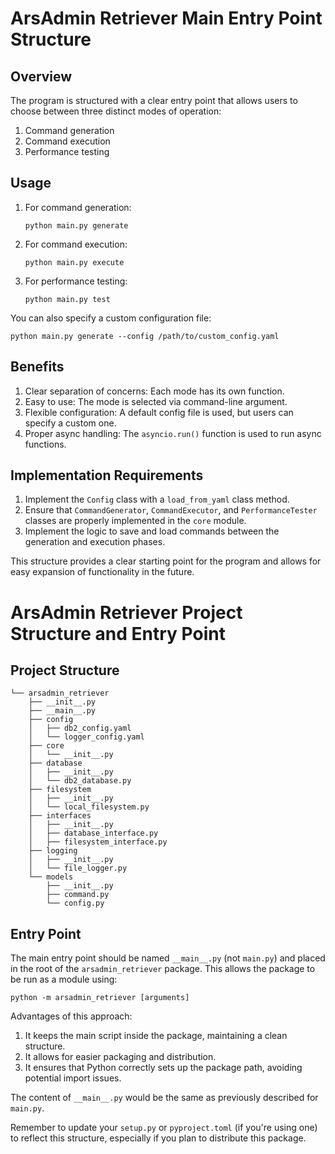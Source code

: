 # ArsAdmin Retriever Main Entry Point Structure

## Overview

The program is structured with a clear entry point that allows users to choose between three distinct modes of operation:
1. Command generation
2. Command execution
3. Performance testing

## Usage

1. For command generation:
   ```
   python main.py generate
   ```

2. For command execution:
   ```
   python main.py execute
   ```

3. For performance testing:
   ```
   python main.py test
   ```

You can also specify a custom configuration file:
```
python main.py generate --config /path/to/custom_config.yaml
```

## Benefits

1. Clear separation of concerns: Each mode has its own function.
2. Easy to use: The mode is selected via command-line argument.
3. Flexible configuration: A default config file is used, but users can specify a custom one.
4. Proper async handling: The `asyncio.run()` function is used to run async functions.

## Implementation Requirements

1. Implement the `Config` class with a `load_from_yaml` class method.
2. Ensure that `CommandGenerator`, `CommandExecutor`, and `PerformanceTester` classes are properly implemented in the `core` module.
3. Implement the logic to save and load commands between the generation and execution phases.

This structure provides a clear starting point for the program and allows for easy expansion of functionality in the future.


# ArsAdmin Retriever Project Structure and Entry Point

## Project Structure

```
└── arsadmin_retriever
    ├── __init__.py
    ├── __main__.py
    ├── config
    │   ├── db2_config.yaml
    │   └── logger_config.yaml
    ├── core
    │   └── __init__.py
    ├── database
    │   ├── __init__.py
    │   └── db2_database.py
    ├── filesystem
    │   ├── __init__.py
    │   └── local_filesystem.py
    ├── interfaces
    │   ├── __init__.py
    │   ├── database_interface.py
    │   ├── filesystem_interface.py
    ├── logging
    │   ├── __init__.py
    │   └── file_logger.py
    └── models
        ├── __init__.py
        ├── command.py
        └── config.py
```

## Entry Point

The main entry point should be named `__main__.py` (not `main.py`) and placed in the root of the `arsadmin_retriever` package. This allows the package to be run as a module using:

```
python -m arsadmin_retriever [arguments]
```

Advantages of this approach:
1. It keeps the main script inside the package, maintaining a clean structure.
2. It allows for easier packaging and distribution.
3. It ensures that Python correctly sets up the package path, avoiding potential import issues.

The content of `__main__.py` would be the same as previously described for `main.py`.

Remember to update your `setup.py` or `pyproject.toml` (if you're using one) to reflect this structure, especially if you plan to distribute this package.